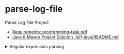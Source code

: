 # parse-log-file

Parse Log File Project

- [Requirements: programming-task.pdf](./programming-task.pdf)
- [Java 8 Maven Project Solution ./plf-java/README.md](./plf-java8/README.md)

<details><summary>Regular expression parsing</summary>

[Online regular expression parsing](https://regex101.com/)

- Extract from [`./plf-java8/src/main/java/net/shawfire/plf/Parser.java`](./plf-java8/src/main/java/net/shawfire/plf/Parser.java)

```java
    /**
     * Allow for three types of fields
     *  1. A field enclosed in square brackets
     *     "\[[^\]]*\]" - Match "[" - then a chars other than "]" terminate field with "]"
     *     note: the pipe character "|" signifies an "or" another type of field
     *  2. A field enclosed in double quotes
     *     "\"[^"]*" -  Match `"` - then a chars other than `"` terminate field with `"`
     *  3. A field that does not contain a space
     *     [^ ]*)* - Match a field that does not contain spaces
     */
    private static final String FIELD_REGEX = "(\\[[^\\]]*\\]|\"[^\"]*\"|[^ ]*)*";

    /**
     * "[^\\/]* " - Match prefix chars other than "/" followed by a space (e.g. "GET ")
     * "([^ ]*)"  = Match URL chars other than space " " (e.g. "http://google.com" or "/google.com")
     * ".*" - Math suffix other characters other than the URL (e.g. " HTTP/1.1")
     */
    private static final String URL_REGEX = "[^\\/]* ([^ ]*).*";
```

</details>
